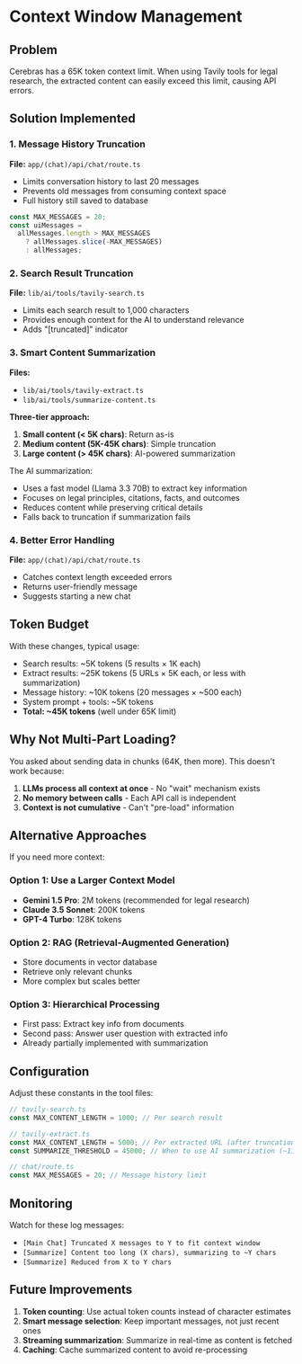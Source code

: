 # Context Window Management

## Problem

Cerebras has a 65K token context limit. When using Tavily tools for legal research, the extracted content can easily exceed this limit, causing API errors.

## Solution Implemented

### 1. Message History Truncation

**File:** `app/(chat)/api/chat/route.ts`

- Limits conversation history to last 20 messages
- Prevents old messages from consuming context space
- Full history still saved to database

```typescript
const MAX_MESSAGES = 20;
const uiMessages =
  allMessages.length > MAX_MESSAGES
    ? allMessages.slice(-MAX_MESSAGES)
    : allMessages;
```

### 2. Search Result Truncation

**File:** `lib/ai/tools/tavily-search.ts`

- Limits each search result to 1,000 characters
- Provides enough context for the AI to understand relevance
- Adds "[truncated]" indicator

### 3. Smart Content Summarization

**Files:**

- `lib/ai/tools/tavily-extract.ts`
- `lib/ai/tools/summarize-content.ts`

**Three-tier approach:**

1. **Small content (< 5K chars)**: Return as-is
2. **Medium content (5K-45K chars)**: Simple truncation
3. **Large content (> 45K chars)**: AI-powered summarization

The AI summarization:

- Uses a fast model (Llama 3.3 70B) to extract key information
- Focuses on legal principles, citations, facts, and outcomes
- Reduces content while preserving critical details
- Falls back to truncation if summarization fails

### 4. Better Error Handling

**File:** `app/(chat)/api/chat/route.ts`

- Catches context length exceeded errors
- Returns user-friendly message
- Suggests starting a new chat

## Token Budget

With these changes, typical usage:

- Search results: ~5K tokens (5 results × 1K each)
- Extract results: ~25K tokens (5 URLs × 5K each, or less with summarization)
- Message history: ~10K tokens (20 messages × ~500 each)
- System prompt + tools: ~5K tokens
- **Total: ~45K tokens** (well under 65K limit)

## Why Not Multi-Part Loading?

You asked about sending data in chunks (64K, then more). This doesn't work because:

1. **LLMs process all context at once** - No "wait" mechanism exists
2. **No memory between calls** - Each API call is independent
3. **Context is not cumulative** - Can't "pre-load" information

## Alternative Approaches

If you need more context:

### Option 1: Use a Larger Context Model

- **Gemini 1.5 Pro**: 2M tokens (recommended for legal research)
- **Claude 3.5 Sonnet**: 200K tokens
- **GPT-4 Turbo**: 128K tokens

### Option 2: RAG (Retrieval-Augmented Generation)

- Store documents in vector database
- Retrieve only relevant chunks
- More complex but scales better

### Option 3: Hierarchical Processing

- First pass: Extract key info from documents
- Second pass: Answer user question with extracted info
- Already partially implemented with summarization

## Configuration

Adjust these constants in the tool files:

```typescript
// tavily-search.ts
const MAX_CONTENT_LENGTH = 1000; // Per search result

// tavily-extract.ts
const MAX_CONTENT_LENGTH = 5000; // Per extracted URL (after truncation)
const SUMMARIZE_THRESHOLD = 45000; // When to use AI summarization (~11K tokens)

// chat/route.ts
const MAX_MESSAGES = 20; // Message history limit
```

## Monitoring

Watch for these log messages:

- `[Main Chat] Truncated X messages to Y to fit context window`
- `[Summarize] Content too long (X chars), summarizing to ~Y chars`
- `[Summarize] Reduced from X to Y chars`

## Future Improvements

1. **Token counting**: Use actual token counts instead of character estimates
2. **Smart message selection**: Keep important messages, not just recent ones
3. **Streaming summarization**: Summarize in real-time as content is fetched
4. **Caching**: Cache summarized content to avoid re-processing
